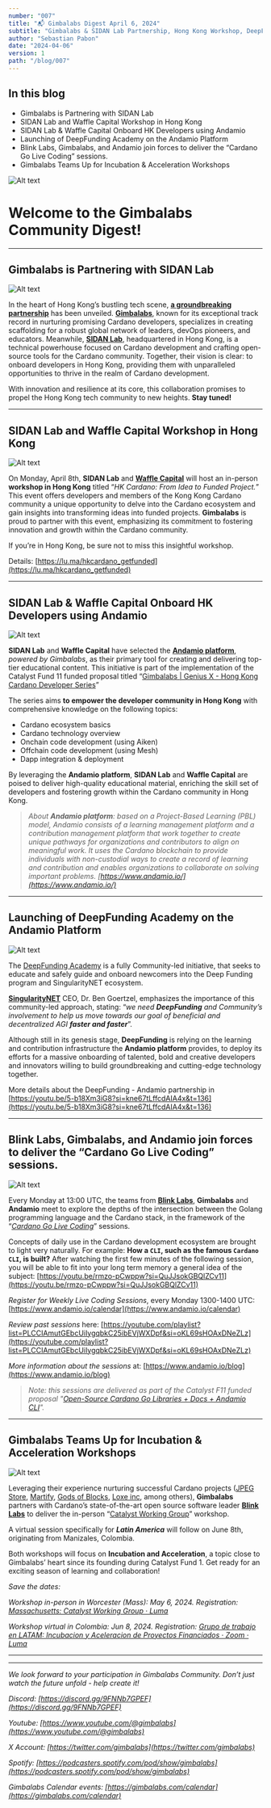 ```yaml
---
number: "007"
title: "📬 Gimbalabs Digest April 6, 2024"
subtitle: "Gimbalabs & SIDAN Lab Partnership, Hong Kong Workshop, DeepFunding Academy Launch, Cardano Go Live Coding, Catalyst WG in Worcester & LATAM"
author: "Sebastian Pabon"
date: "2024-04-06"
version: 1
path: "/blog/007"
---
```


## In this blog
- Gimbalabs is Partnering with SIDAN Lab
- SIDAN Lab and Waffle Capital Workshop in Hong Kong
- SIDAN Lab & Waffle Capital Onboard HK Developers using Andamio
- Launching of DeepFunding Academy on the Andamio Platform
- Blink Labs, Gimbalabs, and Andamio join forces to deliver the “Cardano Go Live Coding” sessions.
- Gimbalabs Teams Up for Incubation & Acceleration Workshops


![Alt text](/blog_007/g.jpeg "gimbalabs_cover")

# Welcome to the Gimbalabs Community Digest!

---

## Gimbalabs is Partnering with SIDAN Lab
![Alt text](/blog_007/gimbalabsxsidan.jpeg "gimbalabs_x_sidan")

In the heart of Hong Kong’s bustling tech scene, **[a groundbreaking partnership](https://twitter.com/sidan_lab/status/1773022272300650672)** has been unveiled. **[Gimbalabs](https://twitter.com/gimbalabs)**, known for its exceptional track record in nurturing promising Cardano developers, specializes in creating scaffolding for a robust global network of leaders, devOps pioneers, and educators. Meanwhile, **[SIDAN Lab](https://twitter.com/sidan_lab)**, headquartered in Hong Kong, is a technical powerhouse focused on Cardano development and crafting open-source tools for the Cardano community. Together, their vision is clear: to onboard developers in Hong Kong, providing them with unparalleled opportunities to thrive in the realm of Cardano development.

With innovation and resilience at its core, this collaboration promises to propel the Hong Kong tech community to new heights. **Stay tuned!**


---

## SIDAN Lab and Waffle Capital Workshop in Hong Kong
![Alt text](/blog_007/workshop_mass.png "sidan_workshop")

On Monday, April 8th, **SIDAN Lab** and **[Waffle Capital](https://twitter.com/Waffle_Capital)** will host an in-person **workshop in Hong Kong** titled “*HK Cardano: From Idea to Funded Project.*” This event offers developers and members of the Kong Kong Cardano community a unique opportunity to delve into the Cardano ecosystem and gain insights into transforming ideas into funded projects. **Gimbalabs** is proud to partner with this event, emphasizing its commitment to fostering innovation and growth within the Cardano community.

If you’re in Hong Kong, be sure not to miss this insightful workshop.

Details: [https://lu.ma/hkcardano_getfunded](https://lu.ma/hkcardano_getfunded)

---

## SIDAN Lab & Waffle Capital Onboard HK Developers using Andamio
![Alt text](/blog_007/andamio.jpeg "andamio")

**SIDAN Lab** and **Waffle Capital** have selected the **[Andamio platform](https://www.andamio.io/)**, *powered by Gimbalabs*, as their primary tool for creating and delivering top-tier educational content. This initiative is part of the implementation of the Catalyst Fund 11 funded proposal titled “[Gimbalabs | Genius X - Hong Kong Cardano Developer Series](https://cardano.ideascale.com/c/idea/113090)”

The series aims **to empower the developer community in Hong Kong** with comprehensive knowledge on the following topics:

- Cardano ecosystem basics
- Cardano technology overview
- Onchain code development (using Aiken)
- Offchain code development (using Mesh)
- Dapp integration & deployment

By leveraging the **Andamio platform**, **SIDAN Lab** and **Waffle Capital** are poised to deliver high-quality educational material, enriching the skill set of developers and fostering growth within the Cardano community in Hong Kong.

> *About **Andamio platform**: based on a Project-Based Learning (PBL) model, Andamio consists of a learning management platform and a contribution management platform that work together to create unique pathways for organizations and contributors to align on meaningful work. It uses the Cardano blockchain to provide individuals with non-custodial ways to create a record of learning and contribution and enables organizations to collaborate on solving important problems. [https://www.andamio.io/](https://www.andamio.io/)*

---

## Launching of DeepFunding Academy on the Andamio Platform
![Alt text](/blog_007/df_academy.png "DF_academy")

The [DeepFunding Academy](https://deepfunding.academy/) is a fully Community-led initiative, that seeks to educate and safely guide and onboard newcomers into the Deep Funding program and SingularityNET ecosystem.

**[SingularityNET](https://singularitynet.io/)** CEO, Dr. Ben Goertzel, emphasizes the importance of this community-led approach, stating: “*we need **DeepFunding** and Community’s involvement to help us move towards our goal of beneficial and decentralized AGI **faster and faster***”.

Although still in its genesis stage, **DeepFunding** is relying on the learning and contribution infrastructure the **Andamio platform** provides, to deploy its efforts for a massive onboarding of talented, bold and creative developers and innovators willing to build groundbreaking and cutting-edge technology together.

More details about the DeepFunding - Andamio partnership in [https://youtu.be/5-b18Xm3iG8?si=kne67tLffcdAIA4x&t=136](https://youtu.be/5-b18Xm3iG8?si=kne67tLffcdAIA4x&t=136)

---

## Blink Labs, Gimbalabs, and Andamio join forces to deliver the “Cardano Go Live Coding” sessions.
![Alt text](/blog_007/cardano_go.jpeg "go")

Every Monday at 13:00 UTC, the teams from **[Blink Labs](https://blinklabs.io/)**, **Gimbalabs** and **Andamio** meet to explore the depths of the intersection between the Golang programming language and the Cardano stack, in the framework of the “*[Cardano Go Live Coding](https://youtube.com/playlist?list=PLCCIAmutGEbcUiIygqbkC25ibEVjWXDpf&si=9Quc1IF2TzYCEitx)*” sessions.

Concepts of daily use in the Cardano development ecosystem are brought to light very naturally. For example: **How a `CLI`, such as the famous `Cardano CLI`, is built?** After watching the first few minutes of the following session, you will be able to fit into your long term memory a general idea of the subject: [https://youtu.be/rmzo-pCwppw?si=QuJJsokGBQlZCv11](https://youtu.be/rmzo-pCwppw?si=QuJJsokGBQlZCv11)

*Register for Weekly Live Coding Sessions*, every Monday 1300-1400 UTC: [https://www.andamio.io/calendar](https://www.andamio.io/calendar)

*Review past sessions* here: [https://youtube.com/playlist?list=PLCCIAmutGEbcUiIygqbkC25ibEVjWXDpf&si=oKL69sHOAxDNeZLz](https://youtube.com/playlist?list=PLCCIAmutGEbcUiIygqbkC25ibEVjWXDpf&si=oKL69sHOAxDNeZLz)

*More information about the sessions* at: [https://www.andamio.io/blog](https://www.andamio.io/blog)

> *Note: this sessions are delivered as part of the Catalyst F11 funded proposal "[Open-Source Cardano Go Libraries + Docs + Andamio CLI](https://projectcatalyst.io/funds/11/cardano-open-developers/open-source-cardano-go-libraries-docs-andamio-cli)".*

---

## Gimbalabs Teams Up for Incubation & Acceleration Workshops
![Alt text](/blog_007/workshop_mass.png "workshop_mass")

Leveraging their experience nurturing successful Cardano projects ([JPEG Store](https://www.jpg.store/), [Martify](https://meshjs.dev/), [Gods of Blocks](https://www.godsofblock.art/), [Loxe inc](https://www.youtube.com/watch?v=MMIToxLu-64), among others), **Gimbalabs** partners with Cardano’s state-of-the-art open source software leader **[Blink Labs](https://blinklabs.io/)** to deliver the in-person “[Catalyst Working Group](https://twitter.com/InputOutputHK/status/1752276095204798568)” workshop.

A virtual session specifically for ***Latin America*** will follow on June 8th, originating from Manizales, Colombia.

Both workshops will focus on **Incubation and Acceleration**, a topic close to Gimbalabs’ heart since its founding during Catalyst Fund 1. Get ready for an exciting season of learning and collaboration!

*Save the dates:*

*Workshop in-person in Worcester (Mass): May 6, 2024. Registration: [Massachusetts: Catalyst Working Group · Luma](https://lu.ma/pvp8a8p5)*

*Workshop virtual in Colombia: Jun 8, 2024. Registration: [Grupo de trabajo en LATAM: Incubacion y Aceleracion de Proyectos Financiados · Zoom · Luma](https://lu.ma/xg9do9yx)*

---

---

*We look forward to your participation in Gimbalabs Community. Don’t just watch the future unfold - help create it!*

*Discord: [https://discord.gg/9FNNb7GPEF](https://discord.gg/9FNNb7GPEF)*

*Youtube: [https://www.youtube.com/@gimbalabs](https://www.youtube.com/@gimbalabs)*

*X Account: [https://twitter.com/gimbalabs](https://twitter.com/gimbalabs)*

*Spotify: [https://podcasters.spotify.com/pod/show/gimbalabs](https://podcasters.spotify.com/pod/show/gimbalabs)*

*Gimbalabs Calendar events: [https://gimbalabs.com/calendar](https://gimbalabs.com/calendar)*